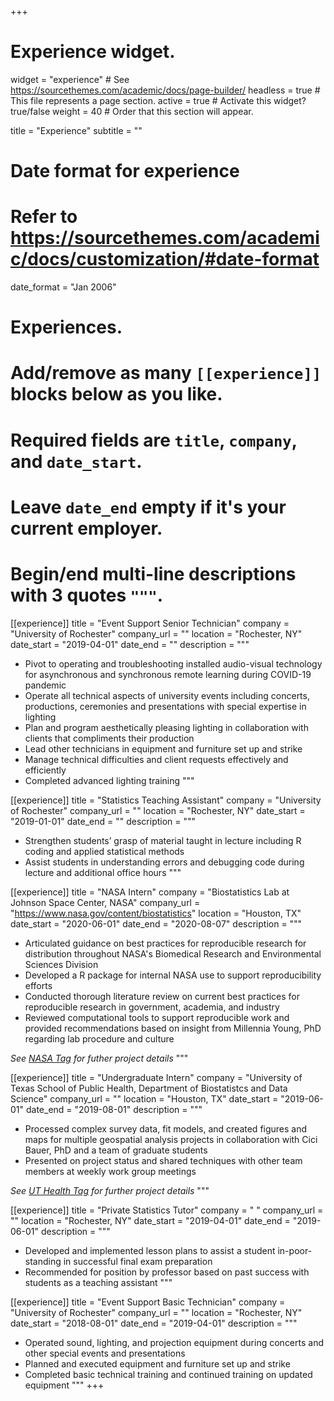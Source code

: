 +++
# Experience widget.
widget = "experience"  # See https://sourcethemes.com/academic/docs/page-builder/
headless = true  # This file represents a page section.
active = true  # Activate this widget? true/false
weight = 40  # Order that this section will appear.

title = "Experience"
subtitle = ""

# Date format for experience
#   Refer to https://sourcethemes.com/academic/docs/customization/#date-format
date_format = "Jan 2006"

# Experiences.
#   Add/remove as many `[[experience]]` blocks below as you like.
#   Required fields are `title`, `company`, and `date_start`.
#   Leave `date_end` empty if it's your current employer.
#   Begin/end multi-line descriptions with 3 quotes `"""`.

[[experience]]
  title = "Event Support Senior Technician"
  company = "University of Rochester"
  company_url = ""
  location = "Rochester, NY"
  date_start = "2019-04-01"
  date_end = ""
  description = """
  * Pivot to operating and troubleshooting installed audio-visual technology for asynchronous and synchronous remote learning during COVID-19 pandemic
  * Operate all technical aspects of university events including concerts, productions, ceremonies and presentations with special expertise in lighting
  * Plan and program aesthetically pleasing lighting in collaboration with clients that compliments their production 
  * Lead other technicians in equipment and furniture set up and strike
  * Manage technical difficulties and client requests effectively and efficiently
  * Completed advanced lighting training
  """

[[experience]]
  title = "Statistics Teaching Assistant"
  company = "University of Rochester"
  company_url = ""
  location = "Rochester, NY"
  date_start = "2019-01-01"
  date_end = ""
  description = """
  * Strengthen students’ grasp of material taught in lecture including R coding and applied statistical methods
  * Assist students in understanding errors and debugging code during lecture and additional office hours
  """

[[experience]]
  title = "NASA Intern"
  company = "Biostatistics Lab at Johnson Space Center, NASA"
  company_url = "https://www.nasa.gov/content/biostatistics"
  location = "Houston, TX"
  date_start = "2020-06-01"
  date_end = "2020-08-07"
  description = """
  * Articulated guidance on best practices for reproducible research for distribution throughout NASA's Biomedical Research and Environmental Sciences Division
  * Developed a R package for internal NASA use to support reproducibility efforts
  * Conducted thorough literature review on current best practices for reproducible research in government, academia, and industry
  * Reviewed computational tools to support reproducible work and provided recommendations based on insight from Millennia Young, PhD regarding lab procedure and culture
  
*See [NASA Tag](#projects) for futher project details*
  """

[[experience]]
  title = "Undergraduate Intern"
  company = "University of Texas School of Public Health, Department of Biostatistcs and Data Science"
  company_url = ""
  location = "Houston, TX"
  date_start = "2019-06-01"
  date_end = "2019-08-01"
  description = """
  * Processed complex survey data, fit models, and created figures and maps for multiple geospatial analysis projects in collaboration with Cici Bauer, PhD and a team of graduate students
  * Presented on project status and shared techniques with other team members at weekly work group meetings

*See [UT Health Tag](#projects) for further project details*
  """

[[experience]]
  title = "Private Statistics Tutor"
  company = " "
  company_url = ""
  location = "Rochester, NY"
  date_start = "2019-04-01"
  date_end = "2019-06-01"
  description = """
  * Developed and implemented lesson plans to assist a student in-poor-standing in successful final exam preparation
  * Recommended for position by professor based on past success with students as a teaching assistant
  """

[[experience]]
  title = "Event Support Basic Technician"
  company = "University of Rochester"
  company_url = ""
  location = "Rochester, NY"
  date_start = "2018-08-01"
  date_end = "2019-04-01"
  description = """
  * Operated sound, lighting, and projection equipment during concerts and other special events and presentations
  * Planned and executed equipment and furniture set up and strike
  * Completed basic technical training and continued training on updated equipment
  """
+++
